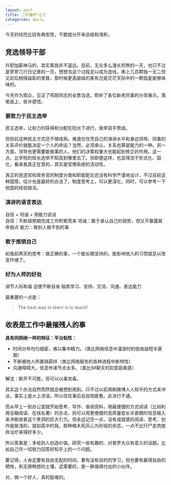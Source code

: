 ```yaml
---
layout: post
title: 二次循环•之三
categories: daily
---
```

今天的经历比较有典型性，干脆就分开来总结和浅析。

## 竞选领导干部
升职加薪神马的，其实离我并不遥远。目前，无论多么漫长煎熬的一天，也只不过是寥寥几行日记里的一页，想想当这个过程足以成为连线，串上几百颗独一无二但又前后相得益彰的景致，那时候更高层级的美有岂是茫茫天际中的一颗孤星能够体味的。

今天作为观众，见证了苟刚同志的全票当选，聆听了各位新老同事的分享展示。落笔纸上，些许感悟。

### 要致力于民主选举
民主选举，让权力的获得和分配在阳光下进行，我举双手赞成。

但目前这种民主方式还不够成熟。难道仅仅凭自己的演讲水平和身边领导、同事的关系评价就能决定一个人的命运？当然，必须承认，关系也算是能力的一种。另一方面，领导也更需要能做事的人，他们的决策权重大也能起到修正的作用。这一点，比学校的班长选举不知高到哪里去了。但即便这样，也显得流于形式化、固化，看来我真正在意的，其实是官僚系统的流动性。

真正的民选官和政务官的制度分类和职能配合还没有科学严谨地设计，不过目前这种国情，估计也是最好的办法了。制度思考上，可以更深化，同时，可以参考一下他国的经验做法。

### 演讲的语言表达
自信 + 坦诚 + 用能力说话     
自信：不断超预期完成工作积累而来
坦诚：敢于承认自己的弱势，但又不暴露致命弱点
能力：做别人做不到的事

### 敢于推销自己
如我前两天的思考：做正确的事，一个能长期坚持的，能影响他人的习惯就足以改变环境了。

### 好为人师的好处
调节人际和谐
迫使不断自省
锻炼学习、坚持、交流、沟通、表达能力

最重要的一点是：
> The best way to learn is to teach!

## 收表是工作中最摧残人的事
**具有同网络一样的特征：平台粘性：**

- 时间分布均匀细密，难以集中精力。（类比网络信息中漫游时的低收益短半衰期）
- 不断被他人所裹挟羁绊（类比网络服务的各种进程中断特性）
- 沟通障碍大，信息传递节点太多。（类比IM聊天的刻意距离感）

解法：断开不可能，但可以以毒攻毒。

其实这个办法自然而然就会被想到用到。只不过以前用刷微博人人知乎的方式来冲淡，事实上是火上浇油，所以往往事后会加倍疲惫。此法行不通。

而从早上一到办公室就开始思考、写作、查阅资料，用最便捷的方式阅读（比如利用豆瓣阅读、在线名著）的办法，则可以用更便捷的高质量低长半衰期的信息输入来冲抵收表这个黑洞的巨大引力。但永远记住一点，没有成就感的阅读、思考、创作是肤浅的，就如高中的我，那种槁木死灰心为形役的状态，一点不比行尸走肉放弃治疗来得好多少。

所以答案是：多给别人创造价值。研究一些有趣的、对普罗大众有意义的话题。比如自己尽一切努力回答好知乎上的一个问题。

要记得，人肯定要有自由支配的时间，要有没有目的的学习，但也要有赢得自由的牺牲，和无限畅想的土壤，这需要的，是一群值得付出的小伙伴。

对，做一个好人，真的挺难的。